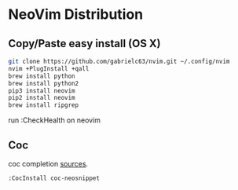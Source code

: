 # NeoVim Distribution

## Copy/Paste easy install (OS X)

```sh
git clone https://github.com/gabrielc63/nvim.git ~/.config/nvim
nvim +PlugInstall +qall
brew install python
brew install python2
pip3 install neovim
pip2 install neovim
brew install ripgrep
```
run :CheckHealth on neovim

## Coc
coc completion [sources](https://github.com/neoclide/coc-sources).

```vim
:CocInstall coc-neosnippet
```
